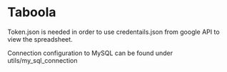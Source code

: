 # Taboola

Token.json is needed in order to use credentails.json from google API to view the spreadsheet.

Connection configuration to MySQL can be found under utils/my_sql_connection
